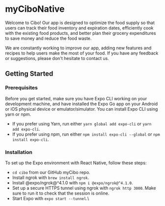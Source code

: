 # myCiboNative

Welcome to Cibo! Our app  is designed to optimize the food supply so that users can track their food inventory and expiration dates, efficiently cook with the existing food products, and better plan their grocery expenditures to save money and reduce the food waste.

We are constantly working to improve our app, adding new features and recipes to help users make the most of your food. If you have any feedback or suggestions, please don't hesitate to contact us. 


<!--
### Built With

This section should list any major frameworks/libraries used to bootstrap your project. Leave any add-ons/plugins for the acknowledgements section. Here are a few examples.

* [![Next][Next.js]][Next-url]
* [![React][React.js]][React-url]
* [![Vue][Vue.js]][Vue-url]
* [![Angular][Angular.io]][Angular-url]
* [![Svelte][Svelte.dev]][Svelte-url]
* [![Laravel][Laravel.com]][Laravel-url]
* [![Bootstrap][Bootstrap.com]][Bootstrap-url]
* [![JQuery][JQuery.com]][JQuery-url]

<p align="right">(<a href="#readme-top">back to top</a>)</p>


-->
## Getting Started

### Prerequisites

Before you get started, make sure you have Expo CLI working on your development machine, and have installed the Expo Go app on your Android or iOS physical device or emulator/simulator.
You can install Expo CLI using yarn or npm.
- If you prefer using Yarn, run either ```yarn global add expo-cli``` or ```yarn add expo-cli```.
- If you prefer using npm, run either ```npm install expo-cli --global``` or ```npm install expo-cli```.

### Installation

To set up the Expo environment with React Native, follow these steps:
- ```cd cibo``` from our GitHub myCibo repo.
- Install ngrok with ```brew install ngrok```.
- Install @expo/ngrok@^4.1.0 with ```npm i @expo/ngrok@^4.1.0```.
- Set up a secure HTTPS tunnel using ngrok with ```ngrok http 3000```. Make sure to run it to check that the session is online.
- Start Expo with ```expo start --tunnel```.\


